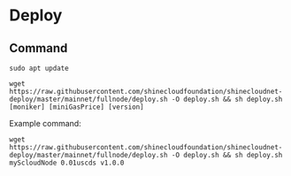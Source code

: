 # Deploy

## Command


```shell
sudo apt update
```

```shell
wget https://raw.githubusercontent.com/shinecloudfoundation/shinecloudnet-deploy/master/mainnet/fullnode/deploy.sh -O deploy.sh && sh deploy.sh [moniker] [miniGasPrice] [version]
```

Example command:

```shell
wget https://raw.githubusercontent.com/shinecloudfoundation/shinecloudnet-deploy/master/mainnet/fullnode/deploy.sh -O deploy.sh && sh deploy.sh myScloudNode 0.01uscds v1.0.0
```
